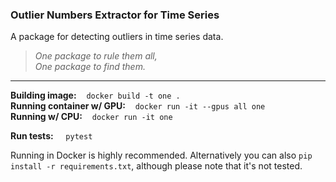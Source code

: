 
### **O**utlier **N**umbers **E**xtractor for **T**ime **S**eries
A package for detecting outliers in time series data.

> *One package to rule them all,* \
> *One package to find them.*

---------------------------
**Building image:** &nbsp;&nbsp;&nbsp;`docker build -t one .`\
**Running container w/ GPU:** &nbsp;&nbsp;&nbsp;`docker run -it --gpus all one`\
**Running w/ CPU:** &nbsp;&nbsp;&nbsp;`docker run -it one`

**Run tests:** &nbsp;&nbsp;&nbsp; `pytest`


Running in Docker is highly recommended. Alternatively you can also `pip install -r requirements.txt`, although please note that it's not tested.


